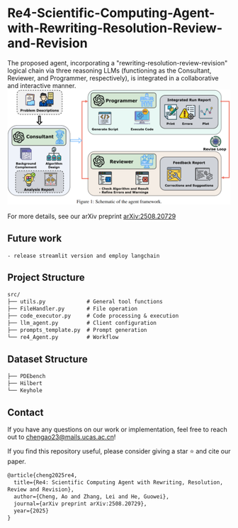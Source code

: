 # Re4-Scientific-Computing-Agent-with-Rewriting-Resolution-Review-and-Revision
The proposed agent, incorporating a "rewriting-resolution-review-revision" logical chain via three reasoning LLMs (functioning as the Consultant, Reviewer, and Programmer, respectively), is integrated in a collaborative and interactive manner.
![schematic](schematic_re4.png)

For more details, see our arXiv preprint [arXiv:2508.20729](https://arxiv.org/abs/2508.20729)

## Future work
```
- release streamlit version and employ langchain
```

## Project Structure
```
src/
├── utils.py             # General tool functions
├── FileHandler.py       # File operation
├── code_executor.py     # Code processing & execution  
├── llm_agent.py         # Client configuration
├── prompts_template.py  # Prompt generation
└── re4_Agent.py         # Workflow
```

## Dataset Structure
```
├── PDEbench
├── Hilbert
└── Keyhole       
```

## Contact
If you have any questions on our work or implementation, feel free to reach out to [chengao23@mails.ucas.ac.cn](mailto:chengao23@mails.ucas.ac.cn)!

If you find this repository useful, please consider giving a star ⭐ and cite our paper.

```
@article{cheng2025re4,
  title={Re4: Scientific Computing Agent with Rewriting, Resolution, Review and Revision},
  author={Cheng, Ao and Zhang, Lei and He, Guowei},
  journal={arXiv preprint arXiv:2508.20729},
  year={2025}
}
```
